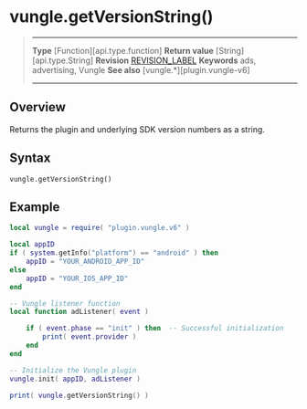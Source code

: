 # vungle.getVersionString()

> --------------------- ------------------------------------------------------------------------------------------
> __Type__              [Function][api.type.function]
> __Return value__      [String][api.type.String]
> __Revision__          [REVISION_LABEL](REVISION_URL)
> __Keywords__          ads, advertising, Vungle
> __See also__          [vungle.*][plugin.vungle-v6]
> --------------------- ------------------------------------------------------------------------------------------


## Overview

Returns the plugin and underlying SDK version numbers as a string.


## Syntax

	vungle.getVersionString()


## Example

``````lua
local vungle = require( "plugin.vungle.v6" )

local appID
if ( system.getInfo("platform") == "android" ) then
	appID = "YOUR_ANDROID_APP_ID"
else
	appID = "YOUR_IOS_APP_ID"
end

-- Vungle listener function
local function adListener( event )

	if ( event.phase == "init" ) then  -- Successful initialization
		print( event.provider )
	end
end

-- Initialize the Vungle plugin
vungle.init( appID, adListener )

print( vungle.getVersionString() )
``````
